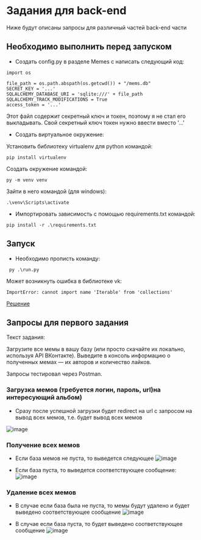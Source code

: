 # Задания для back-end
Ниже будут описаны запросы для различный частей back-end части
## Необходимо выполнить перед запуском
- Создать config.py в разделе Memes с написать следующий код:
```
import os

file_path = os.path.abspath(os.getcwd()) + "/mems.db"
SECRET_KEY = '...'
SQLALCHEMY_DATABASE_URI = 'sqlite:///' + file_path
SQLALCHEMY_TRACK_MODIFICATIONS = True
access_token = '...'

```
Этот файл содержит секретный ключ и токен, поэтому я не стал его выкладывать. Свой секретный ключ токен нужно ввести вместо '...'
- Создать виртуальное окружение:

Установить библиотеку virtualenv для python командой:
```
pip install virtualenv 
```
Создать окружение командой:
```
py -m venv venv  
```
Зайти в него командой (для windows):
```
.\venv\Scripts\activate
```
- Импортировать зависимость с помощью requirements.txt командой:
```
pip install -r .\requirements.txt
```

## Запуск
- Необходимо прописть команду:
```
 py .\run.py  
```
Может возникнуть ошибка в библиотеке vk:
```
ImportError: cannot import name 'Iterable' from 'collections'
```
[Решение](https://stackoverflow.com/questions/35762077/creating-a-new-object-returns-attributeerror-list-object-has-no-attribute-s)

## Запросы для первого задания
Текст задания:

Загрузите все мемы в вашу базу (или просто скачайте их локально, используя API ВКонтакте). 
Выведите в консоль информацию о полученных мемах — их авторов и количество лайков.

Запросы тестировал через Postman.
### Загрузка мемов (требуется логин, пароль, url)на интересующий альбом)
- Сразу после успешной загрузки будет redirect на url с запросом на вывод всех мемов, т.е. будет вывод всех мемов

![image](https://user-images.githubusercontent.com/78679833/174429925-0fb53d16-9855-4456-8c13-8bbd5858c6df.png)

### Получение всех мемов
- Если база мемов не пуста, то выведется следующее
![image](https://user-images.githubusercontent.com/78679833/174429939-7aa823a6-2e17-4d8d-bcc4-8981ae3ee59a.png)

- Если база пуста, то выведется соответствующее сообщение:
![image](https://user-images.githubusercontent.com/78679833/174429953-138c0613-27b7-485f-b7e0-2d554163d595.png)

### Удаление всех мемов
- В случае если база была не пуста, то мемы будут удалено и будет выведено соответствующее сообщение
![image](https://user-images.githubusercontent.com/78679833/174427112-8a816112-2f25-43ad-b7a2-2f473c9a9d11.png)

- В случае если база пуста, то будет выведено соответствующее сообщение
![image](https://user-images.githubusercontent.com/78679833/174427131-a09de029-b5c0-4b24-a23e-3c30d9d9d08d.png)
